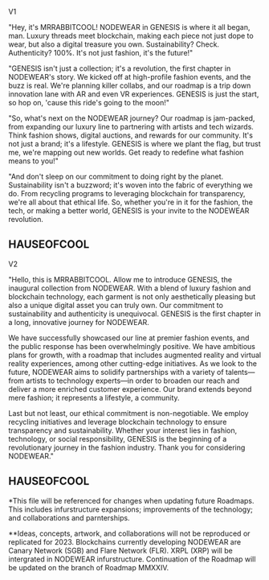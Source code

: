 V1

"Hey, it's MRRABBITCOOL! NODEWEAR in GENESIS is where it all began, man.
Luxury threads meet blockchain, making each piece not just dope to wear, but also a digital treasure you own.
Sustainability? Check. Authenticity? 100%. It's not just fashion, it's the future!"

"GENESIS isn't just a collection; it's a revolution, the first chapter in NODEWEAR's story.
We kicked off at high-profile fashion events, and the buzz is real. We're planning killer collabs, and our roadmap is a trip down innovation lane with AR and even VR experiences.
GENESIS is just the start, so hop on, 'cause this ride's going to the moon!"

"So, what's next on the NODEWEAR journey? Our roadmap is jam-packed, from expanding our luxury line to partnering with artists and tech wizards.
Think fashion shows, digital auctions, and rewards for our community. It's not just a brand; it's a lifestyle.
GENESIS is where we plant the flag, but trust me, we're mapping out new worlds. Get ready to redefine what fashion means to you!"

"And don't sleep on our commitment to doing right by the planet. Sustainability isn't a buzzword; it's woven into the fabric of everything we do.
From recycling programs to leveraging blockchain for transparency, we're all about that ethical life.
So, whether you're in it for the fashion, the tech, or making a better world, GENESIS is your invite to the NODEWEAR revolution.

HAUSEOFCOOL
--------------------------------------------------------------------------------------------------------------------------------------------------------------------

V2

"Hello, this is MRRABBITCOOL. Allow me to introduce GENESIS, the inaugural collection from NODEWEAR.
With a blend of luxury fashion and blockchain technology, each garment is not only aesthetically pleasing but also a unique digital asset you can truly own.
Our commitment to sustainability and authenticity is unequivocal.
GENESIS is the first chapter in a long, innovative journey for NODEWEAR.

We have successfully showcased our line at premier fashion events, and the public response has been overwhelmingly positive.
We have ambitious plans for growth, with a roadmap that includes augmented reality and virtual reality experiences, among other cutting-edge initiatives. 
As we look to the future, NODEWEAR aims to solidify partnerships with a variety of talents—from artists to technology experts—in order to broaden our reach and deliver a more enriched customer experience.
Our brand extends beyond mere fashion; it represents a lifestyle, a community.

Last but not least, our ethical commitment is non-negotiable.
We employ recycling initiatives and leverage blockchain technology to ensure transparency and sustainability.
Whether your interest lies in fashion, technology, or social responsibility, GENESIS is the beginning of a revolutionary journey in the fashion industry.
Thank you for considering NODEWEAR."

HAUSEOFCOOL
--------------------------------------------------------------------------------------------------------------------------------------------------------------------

*This file will be referenced for changes when updating future Roadmaps.
This includes infurstructure expansions; improvements of the technology; and collaborations and parnterships.

**Ideas, concepts, artwork, and collaborations will not be reproduced or replicated for 2023.
Blockchains currently developing NODEWEAR are Canary Network (SGB) and Flare Network (FLR).
XRPL (XRP) will be intergrated in NODEWEAR infurstructure.
Continuation of the Roadmap will be updated on the branch of Roadmap MMXXIV.
